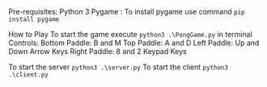 Pre-requisites:
Python 3
Pygame : To install pygame use command ```pip install pygame```

How to Play
To start the game execute ``` python3 .\PongGame.py ``` in terminal
Controls:
Bottom Paddle: B and M
Top Paddle: A and D 
Left Paddle: Up and Down Arrow Keys
Right Paddle: 8 and 2 Keypad Keys

To start the server ``` python3 .\server.py ```
To start the client ``` python3 .\client.py ```